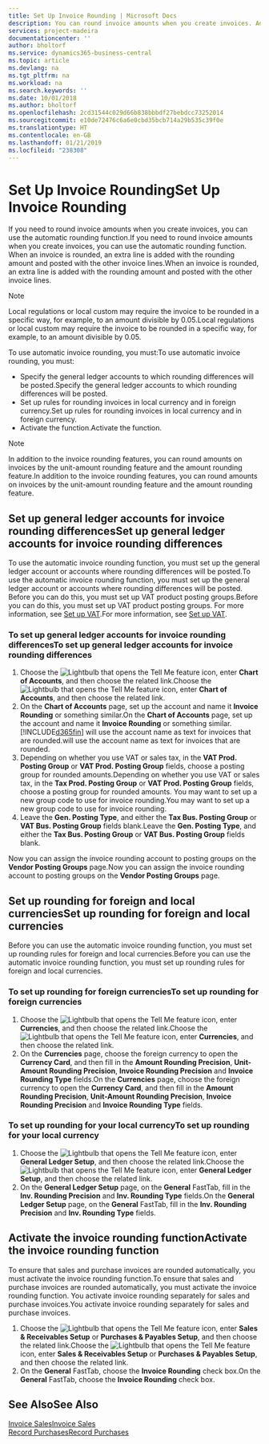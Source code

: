 ```yaml
---
title: Set Up Invoice Rounding | Microsoft Docs
description: You can round invoice amounts when you create invoices. Additionally, local regulations or custom may require you to round in a specific way, for example, to an amount divisible by 0.05.
services: project-madeira
documentationcenter: ''
author: bholtorf
ms.service: dynamics365-business-central
ms.topic: article
ms.devlang: na
ms.tgt_pltfrm: na
ms.workload: na
ms.search.keywords: ''
ms.date: 10/01/2018
ms.author: bholtorf
ms.openlocfilehash: 2cd31544c029d66b838bbbdf27bebdcc73252014
ms.sourcegitcommit: e10de72476c6a6e0cbd35bcb714a29b535c39f0e
ms.translationtype: HT
ms.contentlocale: en-GB
ms.lasthandoff: 01/21/2019
ms.locfileid: "238308"
---
```

# <a name="set-up-invoice-rounding"></a><span data-ttu-id="bcd1d-104">Set Up Invoice Rounding</span><span class="sxs-lookup"><span data-stu-id="bcd1d-104">Set Up Invoice Rounding</span></span>
<span data-ttu-id="bcd1d-105">If you need to round invoice amounts when you create invoices, you can use the automatic rounding function.</span><span class="sxs-lookup"><span data-stu-id="bcd1d-105">If you need to round invoice amounts when you create invoices, you can use the automatic rounding function.</span></span> <span data-ttu-id="bcd1d-106">When an invoice is rounded, an extra line is added with the rounding amount and posted with the other invoice lines.</span><span class="sxs-lookup"><span data-stu-id="bcd1d-106">When an invoice is rounded, an extra line is added with the rounding amount and posted with the other invoice lines.</span></span>

> [!NOTE]  
>  <span data-ttu-id="bcd1d-107">Local regulations or local custom may require the invoice to be rounded in a specific way, for example, to an amount divisible by 0.05.</span><span class="sxs-lookup"><span data-stu-id="bcd1d-107">Local regulations or local custom may require the invoice to be rounded in a specific way, for example, to an amount divisible by 0.05.</span></span>  

<span data-ttu-id="bcd1d-108">To use automatic invoice rounding, you must:</span><span class="sxs-lookup"><span data-stu-id="bcd1d-108">To use automatic invoice rounding, you must:</span></span>  

* <span data-ttu-id="bcd1d-109">Specify the general ledger accounts to which rounding differences will be posted.</span><span class="sxs-lookup"><span data-stu-id="bcd1d-109">Specify the general ledger accounts to which rounding differences will be posted.</span></span>  
* <span data-ttu-id="bcd1d-110">Set up rules for rounding invoices in local currency and in foreign currency.</span><span class="sxs-lookup"><span data-stu-id="bcd1d-110">Set up rules for rounding invoices in local currency and in foreign currency.</span></span>  
* <span data-ttu-id="bcd1d-111">Activate the function.</span><span class="sxs-lookup"><span data-stu-id="bcd1d-111">Activate the function.</span></span>  

> [!NOTE]  
>  <span data-ttu-id="bcd1d-112">In addition to the invoice rounding features, you can round amounts on invoices by the unit-amount rounding feature and the amount rounding feature.</span><span class="sxs-lookup"><span data-stu-id="bcd1d-112">In addition to the invoice rounding features, you can round amounts on invoices by the unit-amount rounding feature and the amount rounding feature.</span></span>  

## <a name="set-up-general-ledger-accounts-for-invoice-rounding-differences"></a><span data-ttu-id="bcd1d-113">Set up general ledger accounts for invoice rounding differences</span><span class="sxs-lookup"><span data-stu-id="bcd1d-113">Set up general ledger accounts for invoice rounding differences</span></span>
<span data-ttu-id="bcd1d-114">To use the automatic invoice rounding function, you must set up the general ledger account or accounts where rounding differences will be posted.</span><span class="sxs-lookup"><span data-stu-id="bcd1d-114">To use the automatic invoice rounding function, you must set up the general ledger account or accounts where rounding differences will be posted.</span></span> <span data-ttu-id="bcd1d-115">Before you can do this, you must set up VAT product posting groups.</span><span class="sxs-lookup"><span data-stu-id="bcd1d-115">Before you can do this, you must set up VAT product posting groups.</span></span> <span data-ttu-id="bcd1d-116">For more information, see [Set up VAT](finance-setup-vat.md).</span><span class="sxs-lookup"><span data-stu-id="bcd1d-116">For more information, see [Set up VAT](finance-setup-vat.md).</span></span>  

### <a name="to-set-up-general-ledger-accounts-for-invoice-rounding-differences"></a><span data-ttu-id="bcd1d-117">To set up general ledger accounts for invoice rounding differences</span><span class="sxs-lookup"><span data-stu-id="bcd1d-117">To set up general ledger accounts for invoice rounding differences</span></span>  
1. <span data-ttu-id="bcd1d-118">Choose the ![Lightbulb that opens the Tell Me feature](media/ui-search/search_small.png "Tell me what you want to do") icon, enter **Chart of Accounts**, and then choose the related link.</span><span class="sxs-lookup"><span data-stu-id="bcd1d-118">Choose the ![Lightbulb that opens the Tell Me feature](media/ui-search/search_small.png "Tell me what you want to do") icon, enter **Chart of Accounts**, and then choose the related link.</span></span>  
2. <span data-ttu-id="bcd1d-119">On the **Chart of Accounts** page, set up the account and name it **Invoice Rounding** or something similar.</span><span class="sxs-lookup"><span data-stu-id="bcd1d-119">On the **Chart of Accounts** page, set up the account and name it **Invoice Rounding** or something similar.</span></span> [!INCLUDE[d365fin](includes/d365fin_md.md)] <span data-ttu-id="bcd1d-120">will use the account name as text for invoices that are rounded.</span><span class="sxs-lookup"><span data-stu-id="bcd1d-120">will use the account name as text for invoices that are rounded.</span></span>  
3. <span data-ttu-id="bcd1d-121">Depending on whether you use VAT or sales tax, in the **VAT Prod. Posting Group** or **VAT Prod. Posting Group** fields, choose a posting group for rounded amounts.</span><span class="sxs-lookup"><span data-stu-id="bcd1d-121">Depending on whether you use VAT or sales tax, in the **Tax Prod. Posting Group** or **VAT Prod. Posting Group** fields, choose a posting group for rounded amounts.</span></span> <span data-ttu-id="bcd1d-122">You may want to set up a new group code to use for invoice rounding.</span><span class="sxs-lookup"><span data-stu-id="bcd1d-122">You may want to set up a new group code to use for invoice rounding.</span></span>
4. <span data-ttu-id="bcd1d-123">Leave the **Gen. Posting Type**, and either the **Tax Bus. Posting Group** or **VAT Bus. Posting Group** fields blank.</span><span class="sxs-lookup"><span data-stu-id="bcd1d-123">Leave the **Gen. Posting Type**, and either the **Tax Bus. Posting Group** or **VAT Bus. Posting Group** fields blank.</span></span> <!-- Why do we say to leave these blank, when there are a lot of other fields we also leave blank but don't mention? -->  

<span data-ttu-id="bcd1d-124">Now you can assign the invoice rounding account to posting groups on the **Vendor Posting Groups** page.</span><span class="sxs-lookup"><span data-stu-id="bcd1d-124">Now you can assign the invoice rounding account to posting groups on the **Vendor Posting Groups** page.</span></span>  <!-- Why only the vendor posting groups? -->

## <a name="set-up-rounding-for-foreign-and-local-currencies"></a><span data-ttu-id="bcd1d-125">Set up rounding for foreign and local currencies</span><span class="sxs-lookup"><span data-stu-id="bcd1d-125">Set up rounding for foreign and local currencies</span></span>
<span data-ttu-id="bcd1d-126">Before you can use the automatic invoice rounding function, you must set up rounding rules for foreign and local currencies.</span><span class="sxs-lookup"><span data-stu-id="bcd1d-126">Before you can use the automatic invoice rounding function, you must set up rounding rules for foreign and local currencies.</span></span>

### <a name="to-set-up-rounding-for-foreign-currencies"></a><span data-ttu-id="bcd1d-127">To set up rounding for foreign currencies</span><span class="sxs-lookup"><span data-stu-id="bcd1d-127">To set up rounding for foreign currencies</span></span>  
1. <span data-ttu-id="bcd1d-128">Choose the ![Lightbulb that opens the Tell Me feature](media/ui-search/search_small.png "Tell me what you want to do") icon, enter **Currencies**, and then choose the related link.</span><span class="sxs-lookup"><span data-stu-id="bcd1d-128">Choose the ![Lightbulb that opens the Tell Me feature](media/ui-search/search_small.png "Tell me what you want to do") icon, enter **Currencies**, and then choose the related link.</span></span>  
2. <span data-ttu-id="bcd1d-129">On the **Currencies** page, choose the foreign currency to open the **Currency Card**, and then fill in the **Amount Rounding Precision**, **Unit-Amount Rounding Precision**, **Invoice Rounding Precision** and **Invoice Rounding Type** fields.</span><span class="sxs-lookup"><span data-stu-id="bcd1d-129">On the **Currencies** page, choose the foreign currency to open the **Currency Card**, and then fill in the **Amount Rounding Precision**, **Unit-Amount Rounding Precision**, **Invoice Rounding Precision** and **Invoice Rounding Type** fields.</span></span>

### <a name="to-set-up-rounding-for-your-local-currency"></a><span data-ttu-id="bcd1d-130">To set up rounding for your local currency</span><span class="sxs-lookup"><span data-stu-id="bcd1d-130">To set up rounding for your local currency</span></span>
1. <span data-ttu-id="bcd1d-131">Choose the ![Lightbulb that opens the Tell Me feature](media/ui-search/search_small.png "Tell me what you want to do") icon, enter **General Ledger Setup**, and then choose the related link.</span><span class="sxs-lookup"><span data-stu-id="bcd1d-131">Choose the ![Lightbulb that opens the Tell Me feature](media/ui-search/search_small.png "Tell me what you want to do") icon, enter **General Ledger Setup**, and then choose the related link.</span></span>  
2. <span data-ttu-id="bcd1d-132">On the **General Ledger Setup** page, on the **General** FastTab, fill in the **Inv. Rounding Precision** and **Inv. Rounding Type** fields.</span><span class="sxs-lookup"><span data-stu-id="bcd1d-132">On the **General Ledger Setup** page, on the **General** FastTab, fill in the **Inv. Rounding Precision** and **Inv. Rounding Type** fields.</span></span>  

## <a name="activate-the-invoice-rounding-function"></a><span data-ttu-id="bcd1d-133">Activate the invoice rounding function</span><span class="sxs-lookup"><span data-stu-id="bcd1d-133">Activate the invoice rounding function</span></span>  
<span data-ttu-id="bcd1d-134">To ensure that sales and purchase invoices are rounded automatically, you must activate the invoice rounding function.</span><span class="sxs-lookup"><span data-stu-id="bcd1d-134">To ensure that sales and purchase invoices are rounded automatically, you must activate the invoice rounding function.</span></span> <span data-ttu-id="bcd1d-135">You activate invoice rounding separately for sales and purchase invoices.</span><span class="sxs-lookup"><span data-stu-id="bcd1d-135">You activate invoice rounding separately for sales and purchase invoices.</span></span>

1. <span data-ttu-id="bcd1d-136">Choose the ![Lightbulb that opens the Tell Me feature](media/ui-search/search_small.png "Tell me what you want to do") icon, enter **Sales & Receivables Setup** or **Purchases & Payables Setup**, and then choose the related link.</span><span class="sxs-lookup"><span data-stu-id="bcd1d-136">Choose the ![Lightbulb that opens the Tell Me feature](media/ui-search/search_small.png "Tell me what you want to do") icon, enter **Sales & Receivables Setup** or **Purchases & Payables Setup**, and then choose the related link.</span></span>  
2. <span data-ttu-id="bcd1d-137">On the **General** FastTab, choose the **Invoice Rounding** check box.</span><span class="sxs-lookup"><span data-stu-id="bcd1d-137">On the **General** FastTab, choose the **Invoice Rounding** check box.</span></span>  

## <a name="see-also"></a><span data-ttu-id="bcd1d-138">See Also</span><span class="sxs-lookup"><span data-stu-id="bcd1d-138">See Also</span></span>  
[<span data-ttu-id="bcd1d-139">Invoice Sales</span><span class="sxs-lookup"><span data-stu-id="bcd1d-139">Invoice Sales</span></span>](sales-how-invoice-sales.md)  
[<span data-ttu-id="bcd1d-140">Record Purchases</span><span class="sxs-lookup"><span data-stu-id="bcd1d-140">Record Purchases</span></span>](purchasing-how-record-purchases.md)
